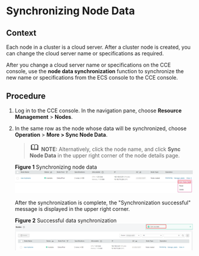 # Synchronizing Node Data<a name="cce_01_0184"></a>

## Context<a name="section2175132617712"></a>

Each node in a cluster is a cloud server. After a cluster node is created, you can change the cloud server name or specifications as required.

After you change a cloud server name or specifications on the CCE console, use the  **node data synchronization**  function to synchronize the new name or specifications from the ECS console to the CCE console.

## Procedure<a name="section2076543461216"></a>

1.  Log in to the CCE console. In the navigation pane, choose  **Resource Management**  \>  **Nodes**.
2.  In the same row as the node whose data will be synchronized, choose  **Operation**  \>  **More \> Sync Node Data**.

    >![](public_sys-resources/icon-note.gif) **NOTE:** 
    >Alternatively, click the node name, and click  **Sync Node Data**  in the upper right corner of the node details page.

    **Figure  1**  Synchronizing node data<a name="fig983933294015"></a>  
    ![](figures/synchronizing-node-data.png "synchronizing-node-data")

    After the synchronization is complete, the "Synchronization successful" message is displayed in the upper right corner.

    **Figure  2**  Successful data synchronization<a name="fig19793496467"></a>  
    ![](figures/successful-data-synchronization.png "successful-data-synchronization")


